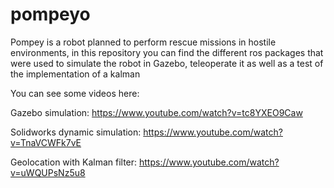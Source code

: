 # pompeyo
Pompey is a robot planned to perform rescue missions in hostile environments, in this repository you can find the different ros packages that were used to simulate the robot in Gazebo, teleoperate it as well as a test of the implementation of a kalman 

You can see some videos here:

Gazebo simulation:
https://www.youtube.com/watch?v=tc8YXEO9Caw

Solidworks dynamic simulation:
https://www.youtube.com/watch?v=TnaVCWFk7vE

Geolocation with Kalman filter:
https://www.youtube.com/watch?v=uWQUPsNz5u8
